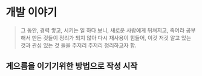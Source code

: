 # 개발 이야기

> 그 동안, 경력 쌓고, 시키는 일 하다 보니, 새로운 사람에게 뒤쳐지고, 죽어라 공부해서 만든 것들이 정리가 되지 않아 다시 재사용이 힘들어, 이것 저것 알고 있는 것과 관심 있는 것 들을 주저리 주저리 정리하고자 함.

## 게으름을 이기기위한 방법으로 작성 시작


